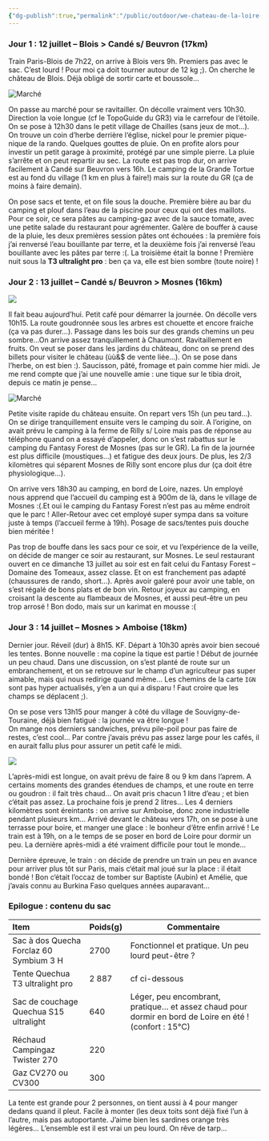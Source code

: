 ```yaml
---
{"dg-publish":true,"permalink":"/public/outdoor/we-chateau-de-la-loire-12-au-14-juillet-2008/"}
---
```



### Jour 1 : 12 juillet – Blois > Candé s/ Beuvron (17km)
Train Paris-Blois de 7h22, on arrive à Blois vers 9h. Premiers pas avec
le sac. C’est lourd ! Pour moi ça doit tourner autour de 12 kg ;). On
cherche le château de Blois. Déjà obligé de sortir carte et boussole…

![Marché](./img_7790.jpg)

On passe au marché pour se ravitailler. On décolle vraiment vers 10h30.
Direction la voie longue (cf le TopoGuide du GR3) via le carrefour de
l‘étoile. On se pose à 12h30 dans le petit village de Chailles (sans
jeux de mot…). On trouve un coin d’herbe derrière l‘église, nickel pour
le premier pique-nique de la rando. Quelques gouttes de pluie. On en
profite alors pour investir un petit garage à proximité, protégé par une
simple pierre. La pluie s’arrête et on peut repartir au sec. La route
est pas trop dur, on arrive facilement à Candé sur Beuvron vers 16h. Le
camping de la Grande Tortue est au fond du village (1 km en plus à
faire!) mais sur la route du GR (ça de moins à faire demain).

On pose sacs et tente, et on file sous la douche. Première bière au bar
du camping et plouf dans l’eau de la piscine pour ceux qui ont des
maillots. Pour ce soir, ce sera pâtes au camping-gaz avec de la sauce
tomate, avec une petite salade du restaurant pour agrémenter. Galère de
bouffer à cause de la pluie, les deux premières session pâtes ont
échouées : la première fois j’ai renversé l’eau bouillante par terre, et
la deuxième fois j’ai renversé l’eau bouillante avec les pâtes par terre
:(. La troisième était la bonne ! Première nuit sous la **T3 ultralight
pro** : ben ça va, elle est bien sombre (toute noire) !

### Jour 2 : 13 juillet – Candé s/ Beuvron > Mosnes (16km)

![](./img_7805.jpg)

Il fait beau aujourd’hui. Petit café pour démarrer la journée. On
décolle vers 10h15. La route goudronnée sous les arbres est chouette et
encore fraiche (ça va pas durer…). Passage dans les bois sur des grands
chemins un peu sombre…On arrive assez tranquillement à Chaumont.
Ravitaillement en fruits. On veut se poser dans les jardins du château,
donc on se prend des billets pour visiter le château (ùù&\$ de vente
liée…). On se pose dans l’herbe, on est bien :). Saucisson, pâté,
fromage et pain comme hier midi. Je me rend compte que j’ai une nouvelle
amie : une tique sur le tibia droit, depuis ce matin je pense…

![Marché](./img_7813.jpg)

Petite visite rapide du château ensuite. On repart vers 15h (un peu
tard…). On se dirige tranquillement ensuite vers le camping du soir. A
l’origine, on avait prévu le camping à la ferme de Rilly s/ Loire mais
pas de réponse au téléphone quand on a essayé d’appeler, donc on s’est
rabattus sur le camping du Fantasy Forest de Mosnes (pas sur le GR). La
fin de la journée est plus difficile (moustiques…) et fatigue des deux
jours. De plus, les 2/3 kilomètres qui séparent Mosnes de Rilly sont
encore plus dur (ça doit être physiologique…).

On arrive vers 18h30 au camping, en bord de Loire, nazes. Un employé
nous apprend que l’accueil du camping est à 900m de là, dans le village
de Mosnes :(.Et oui le camping du Fantasy Forest n’est pas au même
endroit que le parc ! Aller-Retour avec cet employé super sympa dans sa
voiture juste à temps (l’accueil ferme à 19h). Posage de sacs/tentes
puis douche bien méritée !

Pas trop de bouffe dans les sacs pour ce soir, et vu l’expérience de la
veille, on décide de manger ce soir au restaurant, sur Mosnes. Le seul
restaurant ouvert en ce dimanche 13 juillet au soir est en fait celui du
Fantasy Forest – Domaine des Tomeaux, assez classe. Et on est
franchement pas adapté (chaussures de rando, short…). Après avoir galeré
pour avoir une table, on s’est régalé de bons plats et de bon vin.
Retour joyeux au camping, en croisant la descente au flambeaux de
Mosnes, et aussi peut-être un peu trop arrosé ! Bon dodo, mais sur un
karimat en mousse :(

### Jour 3 : 14 juillet – Mosnes > Amboise (18km)

Dernier jour. Réveil (dur) à 8h15. KF. Départ à 10h30 après avoir bien
secoué les tentes. Bonne nouvelle : ma copine la tique est partie !
Début de journée un peu chaud. Dans une discussion, on s’est planté de
route sur un embranchement, et on se retrouve sur le champ d’un
agriculteur pas super aimable, mais qui nous redirige quand même… Les
chemins de la carte `IGN` sont pas hyper
actualisés, y’en a un qui a disparu ! Faut croire que les champs se
déplacent ;).

On se pose vers 13h15 pour manger à côté du village de
Souvigny-de-Touraine, déjà bien fatigué : la journée va être longue !  
On mange nos derniers sandwiches, prévu pile-poil pour pas faire de
restes, c’est cool… Par contre j’avais prévu pas assez large pour les
cafés, il en aurait fallu plus pour assurer un petit café le midi.

![](./img_7833.jpg)

L’après-midi est longue, on avait prévu de faire 8 ou 9 km dans l’aprem.
A certains moments des grandes étendues de champs, et une route en terre
ou goudron : il fait très chaud… On avait pris chacun 1 litre d’eau ; et
bien c‘était pas assez. La prochaine fois je prend 2 litres… Les 4
derniers kilomètres sont éreintants : on arrive sur Amboise, donc zone
industrielle pendant plusieurs km… Arrivé devant le château vers 17h, on
se pose à une terrasse pour boire, et manger une glace : le bonheur
d‘être enfin arrivé ! Le train est à 19h, on a le temps de se poser en
bord de Loire pour dormir un peu. La dernière après-midi a été vraiment
difficile pour tout le monde…

Dernière épreuve, le train : on décide de prendre un train un peu en
avance pour arriver plus tôt sur Paris, mais c‘était mal joué sur la
place : il était bondé ! Bon c‘était l’occaz de tomber sur Baptiste
(Aubin) et Amélie, que j’avais connu au Burkina Faso
quelques années auparavant…

### Epilogue : contenu du sac

| Item                                    | Poids(g) | Commentaire                                                                                            |
|:--------------------------------------- |:-------- | ------------------------------------------------------------------------------------------------------ |
| Sac à dos Quecha Forclaz 60 Symbium 3 H | 2700     | Fonctionnel et pratique. Un peu lourd peut-être ?                                                      |
| Tente Quechua T3 ultralight pro         | 2 887    | cf ci-dessous                                                                                          |
| Sac de couchage Quechua S15 ultralight  | 640      | Léger, peu encombrant, pratique… et assez chaud pour dormir en bord de Loire en été ! (confort : 15°C) |
| Réchaud Campingaz Twister 270           | 220      |                                                                                                        |
| Gaz CV270 ou CV300                      | 300      |                                                                                                        |


La tente est grande pour 2 personnes, on tient aussi à 4 pour manger dedans quand il pleut. Facile à monter (les deux toits sont déjà fixé l’un à l’autre, mais pas autoportante. J’aime bien les sardines orange très légères… L’ensemble est il est vrai un peu lourd. On rêve de tarp…
